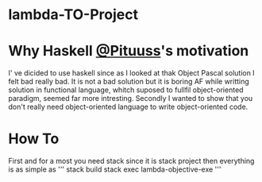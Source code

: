 # lambda-TO-Project

# Why Haskell [@Pituuss](https://github.com/Pituuss)'s motivation
I' ve dicided to use haskell since as I looked at thak Object Pascal solution
I felt bad really bad. It is not a bad solution but it is boring AF while
writting solution in functional language, whitch suposed to fullfil
object-oriented paradigm, seemed far more intresting. Secondly I wanted to show
that you don't really need object-oriented language to write object-oriented code.

# How To
First and for a most you need stack since it is stack project
then everything is as simple as 
'''
stack build
stack exec lambda-objective-exe
'''
